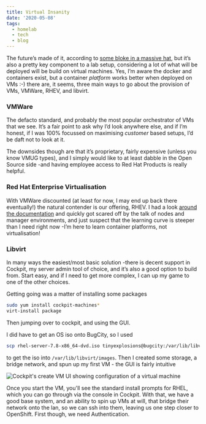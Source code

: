 ```yaml
---
title: Virtual Insanity
date: '2020-05-08'
tags:
  - homelab
  - tech
  - blog
---
```

The future’s made of it, according to [some bloke in a massive hat](https://youtu.be/4JkIs37a2JE), but it’s also a pretty key component to a lab setup, considering a lot of what will be deployed will be build on virtual machines. Yes, I’m aware the docker and containers exist, but a container *platform* works better when deployed on VMs :-) there are, it seems, three main ways to go about the provision of VMs, VMWare, RHEV, and libvirt. 

### VMWare
The defacto standard, and probably the most popular orchestrator of VMs that we see. It’s a fair point to ask why I’d look anywhere else, and if I’m honest, if I was 100% focussed on maximising *customer* based setups, I’d be daft not to look at it. 

The downsides though are that it’s proprietary, fairly expensive (unless you know VMUG types), and I simply would like to at least dabble in the Open Source side -and having employee access to Red Hat Products is really helpful. 

### Red Hat Enterprise Virtualisation 
With VMWare discounted (at least for now, I may end up back there eventually!) the natural contender is our offering, RHEV. I had a look [around the documentation](https://access.redhat.com/documentation/en-us/red_hat_virtualization/4.3/html-single/installing_red_hat_virtualization_as_a_standalone_manager_with_local_databases/index) and quickly got scared off by the talk of nodes and manager environments, and just suspect that the learning curve is steeper than I need right now -I’m here to learn container platforms, not virtualisation!

### Libvirt
In many ways the easiest/most basic solution -there is decent support in Cockpit, my server admin tool of choice, and it’s also a good option to build from. Start easy, and if I need to get more complex, I can up my game to one of the other choices. 

Getting going was a matter of installing some packages

```bash
sudo yum install cockpit-machines*
virt-install package
```

Then jumping over to cockpit, and using the GUI. 

I did have to get an OS iso onto BugCity, so I used 

```bash
scp rhel-server-7.8-x86_64-dvd.iso tinyexplosions@bugcity:/var/lib/libvirt/images/rhel-server-7.8-x86_64-dvd.iso
```

to get the iso into `/var/lib/libvirt/images`. Then I created some storage, a bridge network, and spun up my first VM - the GUI is fairly intuitive

![Cockpit's create VM UI showing configuration of a virtual machine](/images/create-vm.png "UI for creating a VM (ignore the warning on installation source, that's to be sorted another day. Still works as it should though)")

Once you start the VM, you'll see the standard install prompts for RHEL, which you can go through via the console in Cockpit. With that, we have a good base system, and an ability to spin up VMs at will, that bridge their network onto the lan, so we can ssh into them, leaving us one step closer to OpenShift. First though, we need Authentication.